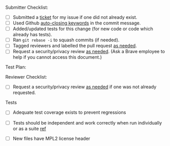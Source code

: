 Submitter Checklist:

- [ ] Submitted a [ticket](https://github.com/brave/browser-laptop/issues) for my issue if one did not already exist.
- [ ] Used Github [auto-closing keywords](https://help.github.com/articles/closing-issues-via-commit-messages/) in the commit message.
- [ ] Added/updated tests for this change (for new code or code which already has tests).
- [ ] Ran `git rebase -i` to squash commits (if needed).
- [ ] Tagged reviewers and labelled the pull request [as needed](https://github.com/brave/browser-laptop/wiki/Pull-request-process).
- [ ] Request a security/privacy review [as needed](https://github.com/brave/handbook/blob/master/development/security.md#how-to-request-a-security-review). (Ask a Brave employee to help if you cannot access this document.)

Test Plan:


Reviewer Checklist:

- [ ] Request a security/privacy review [as needed](https://github.com/brave/handbook/blob/master/development/security.md#how-to-request-a-security-review) if one was not already requested.

Tests


- [ ] Adequate test coverage exists to prevent regressions
- [ ] Tests should be independent and work correctly when run individually or as a suite [ref](https://github.com/brave/browser-laptop/wiki/Code-Guidelines#test-dependencies)
- [ ] New files have MPL2 license header


